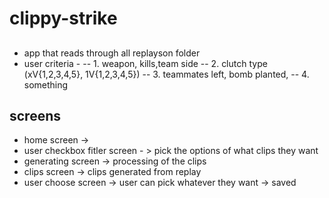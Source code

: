 # clippy-strike

##



##
- app that reads through all replayson folder
- user criteria - 
-- 1. weapon, kills,team side
-- 2. clutch type (xV{1,2,3,4,5}, 1V{1,2,3,4,5})
-- 3. teammates left, bomb planted, 
-- 4. something

## screens 
- home screen ->  
- user checkbox fitler screen - > pick the options of what clips they want
- generating screen  -> processing of the clips 
- clips screen -> clips generated from replay
- user choose screen -> user can pick whatever they want
-> saved 





